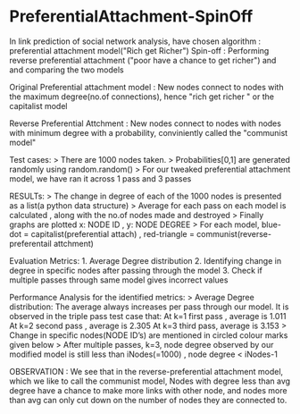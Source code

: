 # PreferentialAttachment-SpinOff
In link prediction of social network analysis, have chosen algorithm : preferential attachment model("Rich get Richer")
Spin-off : Performing reverse preferential attachment ("poor have a chance to get richer") and and comparing the two models

Original Preferential attachment model : 
New nodes connect to nodes with the maximum degree(no.of connections), hence "rich get richer " or the capitalist model

Reverse Preferential Attchment :
New nodes connect to nodes with nodes with minimum degree with a probability, conviniently called the "communist model"

Test cases:
    >	There are 1000 nodes taken.
    >	Probabilities[0,1] are generated randomly using random.random()
    > For our tweaked preferential attachment model, we have ran it across 1 pass and 3 passes

RESULTs:
    > The change in degree of each of the 1000 nodes is presented as a list(a python data structure)
    > Average for each pass on each model is calculated , along with the no.of nodes made and destroyed
    >	Finally graphs are plotted x: NODE ID , y: NODE DEGREE
    >	For each model, blue-dot = capitalist(preferential attach) , red-triangle = communist(reverse-preferentail attchment)

Evaluation Metrics:
    1.	Average Degree distribution
    2.	Identifying change in degree in specific nodes after passing through the model
    3.	Check if multiple passes through same model gives incorrect values

Performance Analysis for the identified metrics:
    >	Average Degree distribution: The average always increases per pass through our model.
      It is observed in the triple pass test case that:
      At k=1 first pass , average is 1.011
      At k=2 second pass , average is 2.305
      At k=3 third pass, average is 3.153
    >	Change in specific nodes(NODE ID’s) are mentioned in circled colour marks given below
    >	After multiple passes, k=3, node degree observed by our modified model is still less than iNodes(=1000) ,  node degree < iNodes-1

OBSERVATION :
      We see that in the reverse-preferential attachment model, which we like to call the communist model, 
      Nodes with degree less than avg degree have a chance to make more links with other node, and nodes more than avg can only cut down    on the number of nodes they are connected to.


